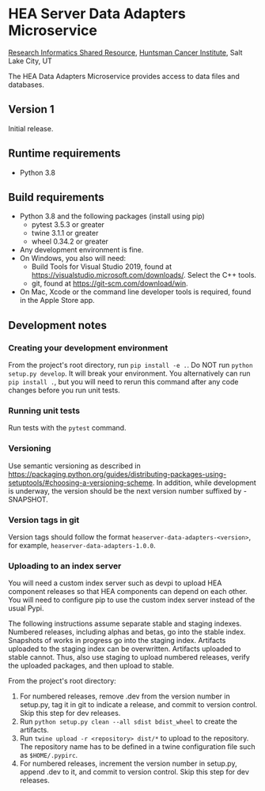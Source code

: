 # HEA Server Data Adapters Microservice
[Research Informatics Shared Resource](https://risr.hci.utah.edu), [Huntsman Cancer Institute](https://hci.utah.edu), 
Salt Lake City, UT

The HEA Data Adapters Microservice provides access to data files and databases.

## Version 1
Initial release.

## Runtime requirements
* Python 3.8

## Build requirements
* Python 3.8 and the following packages (install using pip)
    * pytest 3.5.3 or greater
    * twine 3.1.1 or greater
    * wheel 0.34.2 or greater
* Any development environment is fine.
* On Windows, you also will need:
    * Build Tools for Visual Studio 2019, found at https://visualstudio.microsoft.com/downloads/. Select the C++ tools.
    * git, found at https://git-scm.com/download/win.
* On Mac, Xcode or the command line developer tools is required, found in the Apple Store app.

## Development notes

### Creating your development environment
From the project's root directory, run `pip install -e .`. Do NOT run `python setup.py develop`. It will break your
environment. You alternatively can run `pip install .`, but you will need to rerun this command after any code changes
before you run unit tests.

### Running unit tests
Run tests with the `pytest` command.

### Versioning
Use semantic versioning as described in 
https://packaging.python.org/guides/distributing-packages-using-setuptools/#choosing-a-versioning-scheme. In addition,
while development is underway, the version should be the next version number suffixed by -SNAPSHOT.

### Version tags in git
Version tags should follow the format `heaserver-data-adapters-<version>`, for example, `heaserver-data-adapters-1.0.0`.

### Uploading to an index server
You will need a custom index server such as devpi to upload HEA component releases so that HEA
components can depend on each other. You will need to configure pip to use the custom index server
instead of the usual Pypi.

The following instructions assume separate stable and staging indexes. Numbered releases, including alphas and betas, go 
into the stable index. Snapshots of works in progress go into the staging index. Artifacts uploaded to the
staging index can be overwritten. Artifacts uploaded to stable cannot. Thus, also use staging to upload numbered
releases, verify the uploaded packages, and then upload to stable.

From the project's root directory:
1. For numbered releases, remove .dev from the version number in setup.py, tag it in git to indicate a release, 
and commit to version control. Skip this step for dev releases.
2. Run `python setup.py clean --all sdist bdist_wheel` to create the artifacts.
3. Run `twine upload -r <repository> dist/*` to upload to the repository. The repository name has to be defined in a
twine configuration file such as `$HOME/.pypirc`.
4. For numbered releases, increment the version number in setup.py, append .dev to it, and commit to version 
control. Skip this step for dev releases.
